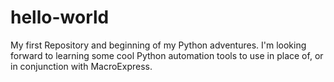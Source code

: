 # hello-world
My first Repository and beginning of my Python adventures.
I'm looking forward to learning some cool Python automation tools to use in place of, or in conjunction with MacroExpress.
